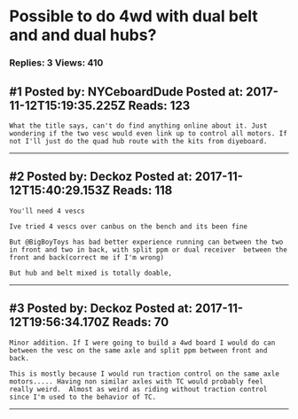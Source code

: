 # Possible to do 4wd with dual belt and and dual hubs?

### Replies: 3 Views: 410

## \#1 Posted by: NYCeboardDude Posted at: 2017-11-12T15:19:35.225Z Reads: 123

```
What the title says, can't do find anything online about it. Just wondering if the two vesc would even link up to control all motors. If not I'll just do the quad hub route with the kits from diyeboard.
```

---
## \#2 Posted by: Deckoz Posted at: 2017-11-12T15:40:29.153Z Reads: 118

```
You'll need 4 vescs

Ive tried 4 vescs over canbus on the bench and its been fine

But @BigBoyToys has bad better experience running can between the two in front and two in back, with split ppm or dual receiver  between the front and back(correct me if I'm wrong)

But hub and belt mixed is totally doable,
```

---
## \#3 Posted by: Deckoz Posted at: 2017-11-12T19:56:34.170Z Reads: 70

```
Minor addition. If I were going to build a 4wd board I would do can between the vesc on the same axle and split ppm between front and back.

This is mostly because I would run traction control on the same axle motors..... Having non similar axles with TC would probably feel really weird.  Almost as weird as riding without traction control since I'm used to the behavior of TC.
```

---
